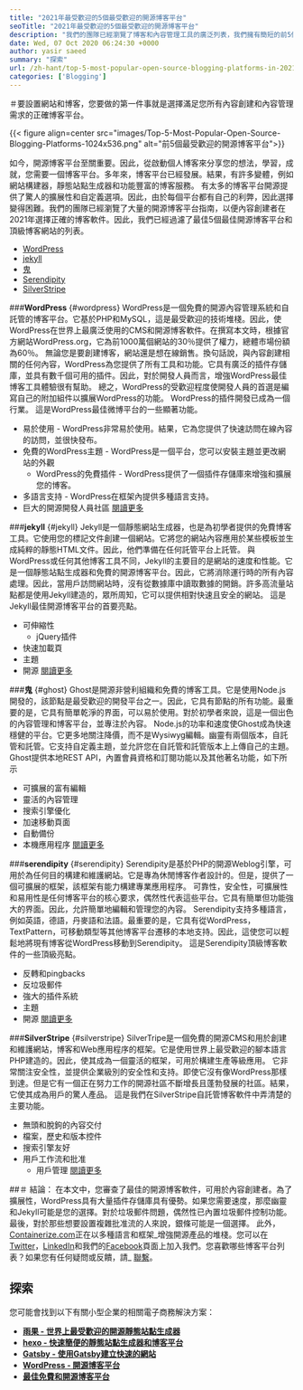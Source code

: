 ```yaml
---
title: "2021年最受歡迎的5個最受歡迎的開源博客平台" 
seoTitle: "2021年最受歡迎的5個最受歡迎的開源博客平台" 
description: "我們的團隊已經瀏覽了博客和內容管理工具的廣泛列表，我們擁有簡短的前5個開源博客平台。" 
date: Wed, 07 Oct 2020 06:24:30 +0000
author: yasir saeed
summary: "探索" 
url: /zh-hant/top-5-most-popular-open-source-blogging-platforms-in-2021/
categories: ['Blogging']
---
```


＃要設置網站和博客，您要做的第一件事就是選擇滿足您所有內容創建和內容管理需求的正確博客平台。

{{< figure align=center src="images/Top-5-Most-Popular-Open-Source-Blogging-Platforms-1024x536.png" alt="前5個最受歡迎的開源博客平台">}}

如今，開源博客平台至關重要。因此，從啟動個人博客來分享您的想法，學習，成就，您需要一個博客平台。多年來，博客平台已經發展。結果，有許多變體，例如網站構建器，靜態站點生成器和功能豐富的博客服務。
有太多的博客平台開源提供了驚人的擴展性和自定義選項。因此，由於每個平台都有自己的利弊，因此選擇變得困難。我們的團隊已經瀏覽了大量的開源博客平台指南，以便內容創建者在2021年選擇正確的博客軟件。因此，我們已經過濾了最佳5個最佳開源博客平台和頂級博客網站的列表。
  * [WordPress][1]
  * [jekyll][2]
  * [鬼][3]
  * [Serendipity][4]
  * [SilverStripe][5]

###**WordPress** {#wordpress}
WordPress是一個免費的開源內容管理系統和自託管的博客平台。它基於PHP和MySQL，這是最受歡迎的技術堆棧。因此，使WordPress在世界上最廣泛使用的CMS和開源博客軟件。在撰寫本文時，根據官方網站WordPress.org，它為前1000萬個網站的30％提供了權力，總體市場份額為60％。
無論您是要創建博客，網站還是想在線銷售。換句話說，與內容創建相關的任何內容，WordPress為您提供了所有工具和功能。它具有廣泛的插件存儲庫，並具有數千個可用的插件。因此，對於開發人員而言，增強WordPress最佳博客工具體驗很有幫助。
總之，WordPress的受歡迎程度使開發人員的首選是編寫自己的附加組件以擴展WordPress的功能。 WordPress的插件開發已成為一個行業。
這是WordPress最佳微博平台的一些顯著功能。
* 易於使用 -  WordPress非常易於使用。結果，它為您提供了快速訪問在線內容的訪問，並很快發布。
* 免費的WordPress主題 -  WordPress是一個平台，您可以安裝主題並更改網站的外觀
  * WordPress的免費插件 -  WordPress提供了一個插件存儲庫來增強和擴展您的博客。
* 多語言支持 -  WordPress在框架內提供多種語言支持。
* 巨大的開源開發人員社區
    [閱讀更多][6]

###**jekyll** {#jekyll}
Jekyll是一個靜態網站生成器，也是為初學者提供的免費博客工具。它使用您的標記文件創建一個網站。它將您的網站內容應用於某些模板並生成純粹的靜態HTML文件。因此，他們準備在任何託管平台上託管。
與WordPress或任何其他博客工具不同，Jekyll的主要目的是網站的速度和性能。它是一個靜態站點生成器和免費的開源博客平台。因此，它將消除運行時的所有內容處理。因此，當用戶訪問網站時，沒有從數據庫中讀取數據的開銷。許多高流量站點都是使用Jekyll建造的，眾所周知，它可以提供相對快速且安全的網站。
這是Jekyll最佳開源博客平台的首要亮點。
* 可伸縮性
  * jQuery插件
* 快速加載頁
* 主題
* 開源
    [閱讀更多][7]

###**鬼** {#ghost}
Ghost是開源非營利組織和免費的博客工具。它是使用Node.js開發的，該節點是最受歡迎的開發平台之一。因此，它具有節點的所有功能。最重要的是，它具有簡單乾淨的界面，可以易於使用。對於初學者來說，這是一個出色的內容管理和博客平台，並專注於內容。
Node.js的功率和速度使Ghost成為快速穩健的平台。它更多地關注降價，而不是Wysiwyg編輯。幽靈有兩個版本，自託管和託管。它支持自定義主題，並允許您在自託管和託管版本上上傳自己的主題。
Ghost提供本地REST API，內置會員資格和訂閱功能以及其他著名功能，如下所示
* 可擴展的富有編輯
* 靈活的內容管理
* 搜索引擎優化
* 加速移動頁面
* 自動備份
* 本機應用程序
    [閱讀更多][8]

###**serendipity** {#serendipity}
Serendipity是基於PHP的開源Weblog引擎，可用於為任何目的構建和維護網站。它是專為休閒博客作者設計的。但是，提供了一個可擴展的框架，該框架有能力構建專業應用程序。
可靠性，安全性，可擴展性和易用性是任何博客平台的核心要求，偶然性代表這些平台。它具有簡單但功能強大的界面。因此，允許簡單地編輯和管理您的內容。
Serendipity支持多種語言，例如英語，德語，丹麥語和法語。最重要的是，它具有從WordPress，TextPattern，可移動類型等其他博客平台遷移的本地支持。因此，這使您可以輕鬆地將現有博客從WordPress移動到Serendipity。
這是Serendipity頂級博客軟件的一些頂級亮點。
* 反轉和pingbacks
* 反垃圾郵件
* 強大的插件系統
* 主題
* 開源
    [閱讀更多][9]

###**SilverStripe** {#silverstripe}
SilverTripe是一個免費的開源CMS和用於創建和維護網站，博客和Web應用程序的框架。它是使用世界上最受歡迎的腳本語言PHP建造的。因此，使其成為一個靈活的框架，可用於構建生產等級應用。
它非常關注安全性，並提供企業級別的安全性和支持。即使它沒有像WordPress那樣到達。但是它有一個正在努力工作的開源社區不斷增長且蓬勃發展的社區。結果，它使其成為用戶的驚人產品。
這是我們在SilverStripe自託管博客軟件中弄清楚的主要功能。
* 無頭和脫鉤的內容交付
* 檔案，歷史和版本控件
* 搜索引擎友好
* 用戶工作流和批准
  * 用戶管理
    [閱讀更多][10]

##＃ 結論：
在本文中，您審查了最佳的開源博客軟件，可用於內容創建者。為了擴展性，WordPress具有大量插件存儲庫具有優勢。如果您需要速度，那麼幽靈和Jekyll可能是您的選擇。對於垃圾郵件問題，偶然性已內置垃圾郵件控制功能。最後，對於那些想要設置複雜批准流的人來說，銀條可能是一個選擇。
此外，[Containerize.com][11]正在以多種語言和框架_增強開源產品的堆棧。您可以在[Twitter][12]，[LinkedIn][13]和我們的[Facebook][14]頁面上加入我們。您喜歡哪些博客平台列表？如果您有任何疑問或反饋，請_ [聯繫][15]。

## 探索
您可能會找到以下有關小型企業的相關電子商務解決方案：
* [**雨果 - 世界上最受歡迎的開源靜態站點生成器**][16]
* [**hexo  - 快速簡便的靜態站點生成器和博客平台**][17]
* [**Gatsby  - 使用Gatsby建立快速的網站**][18]
* **[WordPress  - 開源博客平台][19]**
* **[最佳免費和開源博客平台][20]**

  
[1]: #wordpress
[2]: #jekyll
[3]: #ghost
[4]: #serendipity
[5]: #silverstripe
[6]: https://products.containerize.com/blogging/wordpress
[7]: https://products.containerize.com/blogging/jekyll
[8]: https://products.containerize.com/blogging/ghost
[9]: https://products.containerize.com/blogging/serendipity
[10]: https://products.containerize.com/blogging/silverstripe
[11]: https://www.containerize.com/
[12]: https://twitter.com/containerize_co
[13]: https://www.linkedin.com/company/containerize/
[14]: http://facebook.com/containerize
[15]: mailto:yasir.saeed@aspose.com
[16]: https://products.containerize.com/blogging/hugo/
[17]: https://products.containerize.com/blogging/hexo/
[18]: https://products.containerize.com/blogging/gatsby/
[19]: https://products.containerize.com/blogging/wordpress/
[20]: https://products.containerize.com/blogging/

